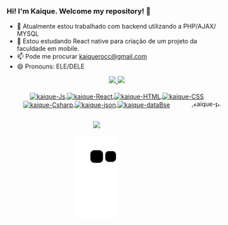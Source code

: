 ### Hi!  I'm Kaique. Welcome my repository! 👋

          

- 🔭 Atualmente estou trabalhado com backend utilizando a PHP/AJAX/ MYSQL
- 🌱 Estou estudando React native para criação de um projeto da faculdade em mobile.
- 📫 Pode me procurar kaiquerocc@gmail.com
- 😄 Pronouns: ELE/DELE


<div align="center">

 <a href="https://github.com/kaiqueRoc">
  <img height="180em" src="https://github-readme-stats.vercel.app/api?username=kaiqueRoc&show_icons=true&theme=dark&include_all_commits=true&count_private=true"/>
  <img height="180em" src="https://github-readme-stats.vercel.app/api/top-langs/?username=kaiqueRoc&layout=compact&langs_count=7&theme=dark"/>
<div/>




<div style="display: inline_block"><br>
  <img align="center" alt="kaique-Js" height="50" width="50" src="https://user-images.githubusercontent.com/75712250/183796225-7d4394b5-bfaa-4ab6-a75a-4993272a26b8.png">
  <img align="center" alt="kaique-React" height="50" width="50" src="https://user-images.githubusercontent.com/75712250/183795560-64b20c8f-c04b-4737-b502-03d53966d644.png">
  <img align="center" alt="kaique-HTML" height="50" width="50" src="https://user-images.githubusercontent.com/75712250/183796343-fd40cf8e-dd65-4b63-98ee-d5087abb4b0a.png">
  <img align="center" alt="kaique-CSS" height="50" width="50" src="https://user-images.githubusercontent.com/75712250/183796432-1c61bb8b-f38b-4845-b0b1-713e24d588ec.png">
  <img align="center" alt="kaique-Csharp" height="50" width="50" src="https://user-images.githubusercontent.com/75712250/183795764-c2854ee4-976c-4587-a895-c549e0233091.png">
  <img align="center" alt="kaique-json" height="50" width="50" src="https://user-images.githubusercontent.com/75712250/183796120-f65d4984-bef1-4eb1-81ff-d456dcd95b4c.png">        
  <img align="center" alt="kaique-dataBse" height="50" width="50" src="https://user-images.githubusercontent.com/75712250/183795927-d426e4c2-8e7f-4600-ae69-b97087e6501d.png">
  <img align="right" alt=kaique-pic" height="150" style="border-radius:50px;" src="https://user-images.githubusercontent.com/75712250/183793590-39ba2e51-9fbf-4c45-bf48-833991c2ba91.png">
</div>

  ##
  
  
          
  <div> 
  
  <a href="https://www.linkedin.com/in/kaquerocha/?originalSubdomain=br" target="_blank"><img src="https://img.shields.io/badge/-LinkedIn-%230077B5?style=for-the-badge&logo=linkedin&logoColor=white" target="_blank"></a> 
 
  ![Snake animation](https://github.com/rafaballerini/rafaballerini/blob/output/github-contribution-grid-snake.svg)
 
</div>
